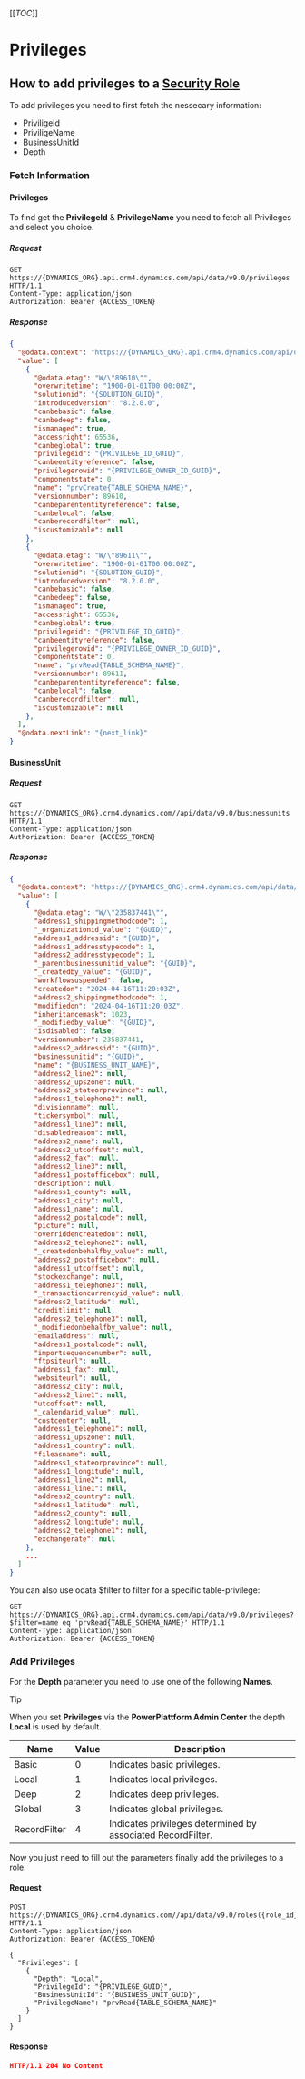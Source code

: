 [[_TOC_]]

# Privileges

## How to add privileges to a [Security Role](../security-roles/README.md)

To add privileges you need to first fetch the nessecary information:
- PriviligeId
- PriviligeName
- BusinessUnitId
- Depth

### Fetch Information
#### Privileges
To find get the **PrivilegeId** & **PrivilegeName** you need to fetch all Privileges and select you choice.

##### Request
```http
GET https://{DYNAMICS_ORG}.api.crm4.dynamics.com/api/data/v9.0/privileges HTTP/1.1
Content-Type: application/json
Authorization: Bearer {ACCESS_TOKEN}
```

##### Response
```json
{
  "@odata.context": "https://{DYNAMICS_ORG}.api.crm4.dynamics.com/api/data/v9.0/$metadata#privileges",
  "value": [
    {
      "@odata.etag": "W/\"89610\"",
      "overwritetime": "1900-01-01T00:00:00Z",
      "solutionid": "{SOLUTION_GUID}",
      "introducedversion": "8.2.0.0",
      "canbebasic": false,
      "canbedeep": false,
      "ismanaged": true,
      "accessright": 65536,
      "canbeglobal": true,
      "privilegeid": "{PRIVILEGE_ID_GUID}",
      "canbeentityreference": false,
      "privilegerowid": "{PRIVILEGE_OWNER_ID_GUID}",
      "componentstate": 0,
      "name": "prvCreate{TABLE_SCHEMA_NAME}",
      "versionnumber": 89610,
      "canbeparententityreference": false,
      "canbelocal": false,
      "canberecordfilter": null,
      "iscustomizable": null
    },
    {
      "@odata.etag": "W/\"89611\"",
      "overwritetime": "1900-01-01T00:00:00Z",
      "solutionid": "{SOLUTION_GUID}",
      "introducedversion": "8.2.0.0",
      "canbebasic": false,
      "canbedeep": false,
      "ismanaged": true,
      "accessright": 65536,
      "canbeglobal": true,
      "privilegeid": "{PRIVILEGE_ID_GUID}",
      "canbeentityreference": false,
      "privilegerowid": "{PRIVILEGE_OWNER_ID_GUID}",
      "componentstate": 0,
      "name": "prvRead{TABLE_SCHEMA_NAME}",
      "versionnumber": 89611,
      "canbeparententityreference": false,
      "canbelocal": false,
      "canberecordfilter": null,
      "iscustomizable": null
    },
  ],
  "@odata.nextLink": "{next_link}"
}
```
#### BusinessUnit

##### Request
```http
GET https://{DYNAMICS_ORG}.crm4.dynamics.com//api/data/v9.0/businessunits HTTP/1.1
Content-Type: application/json
Authorization: Bearer {ACCESS_TOKEN}
```
##### Response
```json
{
  "@odata.context": "https://{DYNAMICS_ORG}.crm4.dynamics.com/api/data/v9.0/$metadata#businessunits",
  "value": [
    {
      "@odata.etag": "W/\"235837441\"",
      "address1_shippingmethodcode": 1,
      "_organizationid_value": "{GUID}",
      "address1_addressid": "{GUID}",
      "address1_addresstypecode": 1,
      "address2_addresstypecode": 1,
      "_parentbusinessunitid_value": "{GUID}",
      "_createdby_value": "{GUID}",
      "workflowsuspended": false,
      "createdon": "2024-04-16T11:20:03Z",
      "address2_shippingmethodcode": 1,
      "modifiedon": "2024-04-16T11:20:03Z",
      "inheritancemask": 1023,
      "_modifiedby_value": "{GUID}",
      "isdisabled": false,
      "versionnumber": 235837441,
      "address2_addressid": "{GUID}",
      "businessunitid": "{GUID}",
      "name": "{BUSINESS_UNIT_NAME}",
      "address2_line2": null,
      "address2_upszone": null,
      "address2_stateorprovince": null,
      "address1_telephone2": null,
      "divisionname": null,
      "tickersymbol": null,
      "address1_line3": null,
      "disabledreason": null,
      "address2_name": null,
      "address2_utcoffset": null,
      "address2_fax": null,
      "address2_line3": null,
      "address1_postofficebox": null,
      "description": null,
      "address1_county": null,
      "address1_city": null,
      "address1_name": null,
      "address2_postalcode": null,
      "picture": null,
      "overriddencreatedon": null,
      "address2_telephone2": null,
      "_createdonbehalfby_value": null,
      "address2_postofficebox": null,
      "address1_utcoffset": null,
      "stockexchange": null,
      "address1_telephone3": null,
      "_transactioncurrencyid_value": null,
      "address2_latitude": null,
      "creditlimit": null,
      "address2_telephone3": null,
      "_modifiedonbehalfby_value": null,
      "emailaddress": null,
      "address1_postalcode": null,
      "importsequencenumber": null,
      "ftpsiteurl": null,
      "address1_fax": null,
      "websiteurl": null,
      "address2_city": null,
      "address2_line1": null,
      "utcoffset": null,
      "_calendarid_value": null,
      "costcenter": null,
      "address1_telephone1": null,
      "address1_upszone": null,
      "address1_country": null,
      "fileasname": null,
      "address1_stateorprovince": null,
      "address1_longitude": null,
      "address1_line2": null,
      "address1_line1": null,
      "address2_country": null,
      "address1_latitude": null,
      "address2_county": null,
      "address2_longitude": null,
      "address2_telephone1": null,
      "exchangerate": null
    },
    ...
  ]
}
```


You can also use odata $filter to filter for a specific table-privilege:

```http
GET https://{DYNAMICS_ORG}.api.crm4.dynamics.com/api/data/v9.0/privileges?$filter=name eq 'prvRead{TABLE_SCHEMA_NAME}' HTTP/1.1
Content-Type: application/json
Authorization: Bearer {ACCESS_TOKEN}
```

### Add Privileges

For the **Depth** parameter you need to use one of the following **Names**.

> [!TIP]
> When you set **Privileges** via the **PowerPlattform Admin Center** the depth **Local** is used by default.

| Name | Value | Description |
| -- | -- | -- | 
| Basic | 0 | Indicates basic privileges. |
| Local | 1 | Indicates local privileges. |
| Deep | 2 | Indicates deep privileges. |
| Global | 3 | Indicates global privileges. |
| RecordFilter | 4 | Indicates privileges determined by associated RecordFilter. |

Now you just need to fill out the parameters finally add the privileges to a role.

#### Request
```http
POST https://{DYNAMICS_ORG}.crm4.dynamics.com//api/data/v9.0/roles({role_id})/Microsoft.Dynamics.CRM.AddPrivilegesRole HTTP/1.1
Content-Type: application/json
Authorization: Bearer {ACCESS_TOKEN}

{
  "Privileges": [
    {
      "Depth": "Local",
      "PrivilegeId": "{PRIVILEGE_GUID}",
      "BusinessUnitId": "{BUSINESS_UNIT_GUID}",
      "PrivilegeName": "prvRead{TABLE_SCHEMA_NAME}"
    }
  ]
}
```

#### Response
```json
HTTP/1.1 204 No Content
```
